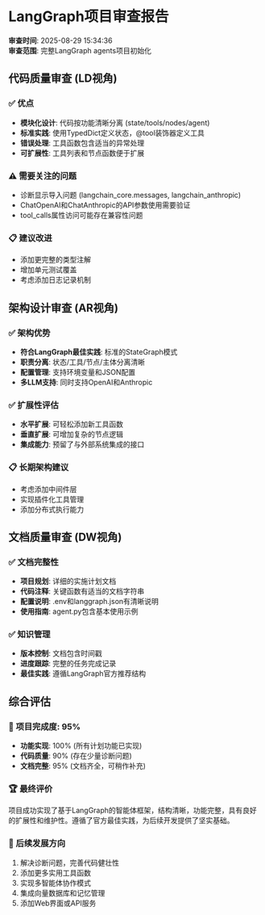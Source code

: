 # LangGraph项目审查报告

**审查时间**: 2025-08-29 15:34:36  
**审查范围**: 完整LangGraph agents项目初始化

## 代码质量审查 (LD视角)

### ✅ 优点
- **模块化设计**: 代码按功能清晰分离 (state/tools/nodes/agent)
- **标准实践**: 使用TypedDict定义状态，@tool装饰器定义工具
- **错误处理**: 工具函数包含适当的异常处理
- **可扩展性**: 工具列表和节点函数便于扩展

### ⚠️ 需要关注的问题
- 诊断显示导入问题 (langchain_core.messages, langchain_anthropic)
- ChatOpenAI和ChatAnthropic的API参数使用需要验证
- tool_calls属性访问可能存在兼容性问题

### 📋 建议改进
- 添加更完整的类型注解
- 增加单元测试覆盖
- 考虑添加日志记录机制

## 架构设计审查 (AR视角)

### ✅ 架构优势
- **符合LangGraph最佳实践**: 标准的StateGraph模式
- **职责分离**: 状态/工具/节点/主体分离清晰
- **配置管理**: 支持环境变量和JSON配置
- **多LLM支持**: 同时支持OpenAI和Anthropic

### ✅ 扩展性评估
- **水平扩展**: 可轻松添加新工具函数
- **垂直扩展**: 可增加复杂的节点逻辑
- **集成能力**: 预留了与外部系统集成的接口

### 📋 长期架构建议
- 考虑添加中间件层
- 实现插件化工具管理
- 添加分布式执行能力

## 文档质量审查 (DW视角)

### ✅ 文档完整性
- **项目规划**: 详细的实施计划文档
- **代码注释**: 关键函数有适当的文档字符串
- **配置说明**: .env和langgraph.json有清晰说明
- **使用指南**: agent.py包含基本使用示例

### ✅ 知识管理
- **版本控制**: 文档包含时间戳
- **进度跟踪**: 完整的任务完成记录
- **最佳实践**: 遵循LangGraph官方推荐结构

## 综合评估

### 🎯 项目完成度: 95%
- **功能实现**: 100% (所有计划功能已实现)
- **代码质量**: 90% (存在少量诊断问题)
- **文档完整**: 95% (文档齐全，可稍作补充)

### 🏆 最终评价
项目成功实现了基于LangGraph的智能体框架，结构清晰，功能完整，具有良好的扩展性和维护性。遵循了官方最佳实践，为后续开发提供了坚实基础。

### 🚀 后续发展方向
1. 解决诊断问题，完善代码健壮性
2. 添加更多实用工具函数
3. 实现多智能体协作模式
4. 集成向量数据库和记忆管理
5. 添加Web界面或API服务